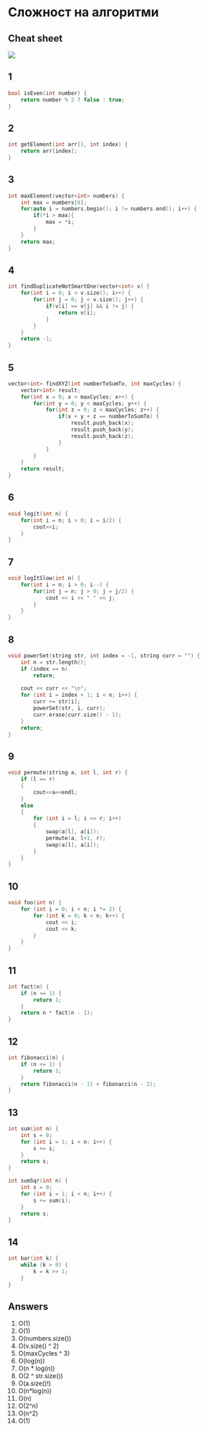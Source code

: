 # Сложност на алгоритми

## Cheat sheet
![](https://i.stack.imgur.com/5eFMU.png)

## 1

```c++
bool isEven(int number) {
    return number % 2 ? false : true;
}
```

## 2

```c++
int getElement(int arr[], int index) {
    return arr[index];
}
```

## 3

```c++
int maxElement(vector<int> numbers) {
    int max = numbers[0];
    for(auto i = numbers.begin(); i != numbers.end(); i++) {
        if(*i > max){
            max = *i;
        }
    }
    return max;
}
```

## 4

```c++
int findDuplicateNotSmartOne(vector<int> v) {
    for(int i = 0; i < v.size(); i++) {
        for(int j = 0; j < v.size(); j++) {
            if(v[i] == v[j] && i != j) {
                return v[i];
            }
        }
    }
    return -1;
}
```

## 5

```c++
vector<int> findXYZ(int numberToSumTo, int maxCycles) {
    vector<int> result;
    for(int x = 0; x < maxCycles; x++) {
        for(int y = 0; y < maxCycles; y++) {
            for(int z = 0; z < maxCycles; z++) {
                if(x + y + z == numberToSumTo) {
                    result.push_back(x);
                    result.push_back(y);
                    result.push_back(z);
                }
            }
        }
    }
    return result;
}
```

## 6

```c++
void logit(int n) {
    for(int i = n; i > 0; i = i/2) {
        cout<<i;
    }
}
```

## 7

```c++
void logItSlow(int n) {
    for(int i = n; i > 0; i--) {
        for(int j = n; j > 0; j = j/2) {
            cout << i << " " << j;
        }
    }
}
```

## 8

```c++
void powerSet(string str, int index = -1, string curr = "") {
    int n = str.length();
    if (index == n)
        return;
    
    cout << curr << "\n";  
    for (int i = index + 1; i < n; i++) {
        curr += str[i];
        powerSet(str, i, curr);
        curr.erase(curr.size() - 1);
    }
    return;
}
```

## 9

```c++
void permute(string a, int l, int r) { 
    if (l == r)
    {
        cout<<a<<endl;
    }
    else
    {
        for (int i = l; i <= r; i++) 
        {   
            swap(a[l], a[i]);
            permute(a, l+1, r);
            swap(a[l], a[i]);
        } 
    } 
}
```

## 10

```c++
void foo(int n) {
    for (int i = 0; i < n; i *= 2) {
        for (int k = 0; k < n; k++) {
            cout << i;
            cout << k;
        }
    }
}
```

## 11

```c++
int fact(n) {
    if (n <= 1) {
        return 1;
    }
    return n * fact(n - 1);
}
```

## 12

```c++
int fibonacci(n) {
    if (n <= 1) {
        return 1;
    }
    return fibonacci(n - 1) + fibonacci(n - 2);
}
```

## 13

```c++
int sum(int n) {
    int s = 0;
    for (int i = 1; i < n; i++) {
        s += i;
    }
    return s;
}

int sumSqr(int n) {
    int s = 0;
    for (int i = 1; i < n; i++) {
        s += sum(i);
    }
    return s;
}
```

## 14

```c++
int bar(int k) {
    while (k > 0) {
        k = k >> 1;
    }
}
```


## Answers

1. O(1)
2. O(1)
3. O(numbers.size())
4. O(v.size() ^ 2)
5. O(maxCycles ^ 3)
6. O(log(n))
7. O(n * log(n))
8. O(2 ^ str.size())
9. O(a.size()!)
10. O(n*log(n))
11. O(n)
12. O(2^n)
13. O(n^2)
14. O(1)
